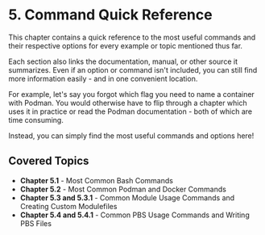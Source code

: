 # 5. Command Quick Reference

This chapter contains a quick reference to the most useful commands and their respective options for every example or topic mentioned thus far.

Each section also links the documentation, manual, or other source it summarizes. Even if an option or command isn't included, you can still find more information easily - and in one convenient location. 

For example, let's say you forgot which flag you need to name a container with Podman. You would otherwise have to flip through a chapter which uses it in practice or read the Podman documentation - both of which are time consuming.

Instead, you can simply find the most useful commands and options here!

## Covered Topics
* **Chapter 5.1** - Most Common Bash Commands
* **Chapter 5.2** - Most Common Podman and Docker Commands
* **Chapter 5.3 and 5.3.1** - Common Module Usage Commands and Creating Custom Modulefiles
* **Chapter 5.4 and 5.4.1** - Common PBS Usage Commands and Writing PBS Files